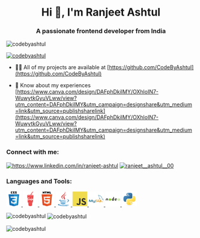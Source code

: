 <h1 align="center">Hi 👋, I'm Ranjeet Ashtul</h1>
<h3 align="center">A passionate frontend developer from India</h3>

<p align="left"> <img src="https://komarev.com/ghpvc/?username=codebyashtul&label=Profile%20views&color=0e75b6&style=flat" alt="codebyashtul" /> </p>

<p align="left"> <a href="https://github.com/ryo-ma/github-profile-trophy"><img src="https://github-profile-trophy.vercel.app/?username=codebyashtul" alt="codebyashtul" /></a> </p>

- 👨‍💻 All of my projects are available at [https://github.com/CodeByAshtul](https://github.com/CodeByAshtul)

- 📄 Know about my experiences [https://www.canva.com/design/DAFphDkiIMY/OXhloIN7-WuwytkGyuVLww/view?utm_content=DAFphDkiIMY&utm_campaign=designshare&utm_medium=link&utm_source=publishsharelink](https://www.canva.com/design/DAFphDkiIMY/OXhloIN7-WuwytkGyuVLww/view?utm_content=DAFphDkiIMY&utm_campaign=designshare&utm_medium=link&utm_source=publishsharelink)

<h3 align="left">Connect with me:</h3>
<p align="left">
<a href="https://linkedin.com/in/https://www.linkedin.com/in/ranjeet-ashtul" target="blank"><img align="center" src="https://raw.githubusercontent.com/rahuldkjain/github-profile-readme-generator/master/src/images/icons/Social/linked-in-alt.svg" alt="https://www.linkedin.com/in/ranjeet-ashtul" height="30" width="40" /></a>
<a href="https://instagram.com/ranjeet__ashtul__00" target="blank"><img align="center" src="https://raw.githubusercontent.com/rahuldkjain/github-profile-readme-generator/master/src/images/icons/Social/instagram.svg" alt="ranjeet__ashtul__00" height="30" width="40" /></a>
</p>

<h3 align="left">Languages and Tools:</h3>
<p align="left"> <a href="https://www.w3schools.com/css/" target="_blank" rel="noreferrer"> <img src="https://raw.githubusercontent.com/devicons/devicon/master/icons/css3/css3-original-wordmark.svg" alt="css3" width="40" height="40"/> </a> <a href="https://gulpjs.com" target="_blank" rel="noreferrer"> <img src="https://raw.githubusercontent.com/devicons/devicon/master/icons/gulp/gulp-plain.svg" alt="gulp" width="40" height="40"/> </a> <a href="https://www.w3.org/html/" target="_blank" rel="noreferrer"> <img src="https://raw.githubusercontent.com/devicons/devicon/master/icons/html5/html5-original-wordmark.svg" alt="html5" width="40" height="40"/> </a> <a href="https://www.java.com" target="_blank" rel="noreferrer"> <img src="https://raw.githubusercontent.com/devicons/devicon/master/icons/java/java-original.svg" alt="java" width="40" height="40"/> </a> <a href="https://developer.mozilla.org/en-US/docs/Web/JavaScript" target="_blank" rel="noreferrer"> <img src="https://raw.githubusercontent.com/devicons/devicon/master/icons/javascript/javascript-original.svg" alt="javascript" width="40" height="40"/> </a> <a href="https://www.mysql.com/" target="_blank" rel="noreferrer"> <img src="https://raw.githubusercontent.com/devicons/devicon/master/icons/mysql/mysql-original-wordmark.svg" alt="mysql" width="40" height="40"/> </a> <a href="https://nodejs.org" target="_blank" rel="noreferrer"> <img src="https://raw.githubusercontent.com/devicons/devicon/master/icons/nodejs/nodejs-original-wordmark.svg" alt="nodejs" width="40" height="40"/> </a> <a href="https://www.python.org" target="_blank" rel="noreferrer"> <img src="https://raw.githubusercontent.com/devicons/devicon/master/icons/python/python-original.svg" alt="python" width="40" height="40"/> </a> </p>

<p><img align="left" src="https://github-readme-stats.vercel.app/api/top-langs?username=codebyashtul&show_icons=true&locale=en&layout=compact" alt="codebyashtul" /></p>

<p>&nbsp;<img align="center" src="https://github-readme-stats.vercel.app/api?username=codebyashtul&show_icons=true&locale=en" alt="codebyashtul" /></p>

<p><img align="center" src="https://github-readme-streak-stats.herokuapp.com/?user=codebyashtul&" alt="codebyashtul" /></p>

